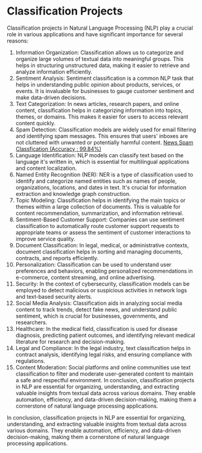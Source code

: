 # Classification Projects

Classification projects in Natural Language Processing (NLP) play a crucial role in various applications and have significant importance for several reasons:

1. Information Organization: Classification allows us to categorize and organize large volumes of textual data into meaningful groups. This helps in structuring unstructured data, making it easier to retrieve and analyze information efficiently. 
2. Sentiment Analysis: Sentiment classification is a common NLP task that helps in understanding public opinion about products, services, or events. It is invaluable for businesses to gauge customer sentiment and make data-driven decisions.
3. Text Categorization: In news articles, research papers, and online content, classification helps in categorizing information into topics, themes, or domains. This makes it easier for users to access relevant content quickly.
4. Spam Detection: Classification models are widely used for email filtering and identifying spam messages. This ensures that users' inboxes are not cluttered with unwanted or potentially harmful content. [News Spam Classfication (Accuracy : 99.84%)](https://github.com/tanmy-sharma/NLP-Projects/blob/main/Classification%20Projects/News%20Classification.ipynb)
5. Language Identification: NLP models can classify text based on the language it's written in, which is essential for multilingual applications and content localization.
6. Named Entity Recognition (NER): NER is a type of classification used to identify and categorize named entities such as names of people, organizations, locations, and dates in text. It's crucial for information extraction and knowledge graph construction.
7. Topic Modeling: Classification helps in identifying the main topics or themes within a large collection of documents. This is valuable for content recommendation, summarization, and information retrieval.
8. Sentiment-Based Customer Support: Companies can use sentiment classification to automatically route customer support requests to appropriate teams or assess the sentiment of customer interactions to improve service quality.
9. Document Classification: In legal, medical, or administrative contexts, document classification helps in sorting and managing documents, contracts, and reports efficiently.
10. Personalization: Classification can be used to understand user preferences and behaviors, enabling personalized recommendations in e-commerce, content streaming, and online advertising.
11. Security: In the context of cybersecurity, classification models can be employed to detect malicious or suspicious activities in network logs and text-based security alerts.
12. Social Media Analysis: Classification aids in analyzing social media content to track trends, detect fake news, and understand public sentiment, which is crucial for businesses, governments, and researchers.
13. Healthcare: In the medical field, classification is used for disease diagnosis, predicting patient outcomes, and identifying relevant medical literature for research and decision-making.
14. Legal and Compliance: In the legal industry, text classification helps in contract analysis, identifying legal risks, and ensuring compliance with regulations.
15. Content Moderation: Social platforms and online communities use text classification to filter and moderate user-generated content to maintain a safe and respectful environment.
In conclusion, classification projects in NLP are essential for organizing, understanding, and extracting valuable insights from textual data across various domains. They enable automation, efficiency, and data-driven decision-making, making them a cornerstone of natural language processing applications.

In conclusion, classification projects in NLP are essential for organizing, understanding, and extracting valuable insights from textual data across various domains. They enable automation, efficiency, and data-driven decision-making, making them a cornerstone of natural language processing applications.
